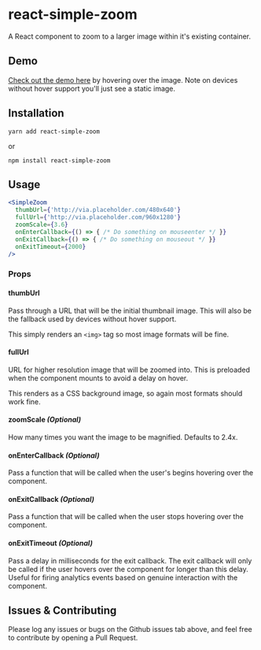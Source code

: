 # react-simple-zoom
A React component to zoom to a larger image within it's existing container.

## Demo

[Check out the demo here](https://benhodgson87.github.io/react-simple-zoom/examples/dist/index.html) by hovering over the image. Note on devices without hover support you'll just see a static image.

## Installation

`yarn add react-simple-zoom`

or

`npm install react-simple-zoom`

## Usage

```jsx
<SimpleZoom
  thumbUrl={'http://via.placeholder.com/480x640'}
  fullUrl={'http://via.placeholder.com/960x1280'}
  zoomScale={3.6}
  onEnterCallback={() => { /* Do something on mouseenter */ }}
  onExitCallback={() => { /* Do something on mouseout */ }}
  onExitTimeout={2000}
/>
```

### Props

#### thumbUrl
Pass through a URL that will be the initial thumbnail image. This will also be the fallback used by devices without hover support.

This simply renders an `<img>` tag so most image formats will be fine.

#### fullUrl
URL for higher resolution image that will be zoomed into. This is preloaded when the component mounts to avoid a delay on hover.

This renders as a CSS background image, so again most formats should work fine.

#### zoomScale *(Optional)*
How many times you want the image to be magnified. Defaults to 2.4x.

#### onEnterCallback *(Optional)*
Pass a function that will be called when the user's begins hovering over the component.

#### onExitCallback *(Optional)*
Pass a function that will be called when the user stops hovering over the component.

#### onExitTimeout *(Optional)*
Pass a delay in milliseconds for the exit callback. The exit callback will only be called if the user hovers over the component for longer than this delay. Useful for firing analytics events based on genuine interaction with the component.

## Issues & Contributing

Please log any issues or bugs on the Github issues tab above, and feel free to contribute by opening a Pull Request.
